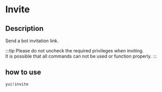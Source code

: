 # Invite

## Description

Send a bot invitation link.

:::tip
Please do not uncheck the required privileges when inviting.  
It is possible that all commands can not be used or function properly.
:::

## how to use

`yui!invite`
